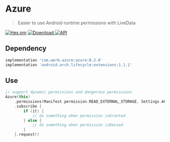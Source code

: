 # Azure

> Easier to use Android runtime permissions with LiveData

[![Hex.pm](https://img.shields.io/hexpm/l/plug.svg)](https://github.com/Werb/Azure/blob/master/LICENSE)
 [ ![Download](https://api.bintray.com/packages/werbhelius/maven/azure/images/download.svg) ](https://bintray.com/werbhelius/maven/azure/_latestVersion)
 [![API](https://img.shields.io/badge/API-19%2B-brightgreen.svg?style=flat)](https://android-arsenal.com/api?level=19)

## Dependency
 ```gradle
implementation 'com.werb.azure:azure:0.2.0'
implementation 'android.arch.lifecycle:extensions:1.1.1'
```

## Use
```kotlin
// support dynamic permissions and dangerous permissions
Azure(this)
    .permissions(Manifest.permission.READ_EXTERNAL_STORAGE, Settings.ACTION_MANAGE_OVERLAY_PERMISSION)
    .subscribe {
        if (it) {
            // do something when permission isGranted
        } else {
            // do something when permission isDenied
        }
    }.request()
```